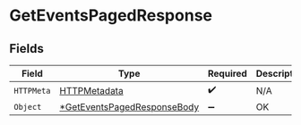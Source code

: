 # GetEventsPagedResponse


## Fields

| Field                                                          | Type                                                           | Required                                                       | Description                                                    |
| -------------------------------------------------------------- | -------------------------------------------------------------- | -------------------------------------------------------------- | -------------------------------------------------------------- |
| `HTTPMeta`                                                     | [HTTPMetadata](./httpmetadata.md)                              | :heavy_check_mark:                                             | N/A                                                            |
| `Object`                                                       | [*GetEventsPagedResponseBody](./geteventspagedresponsebody.md) | :heavy_minus_sign:                                             | OK                                                             |
